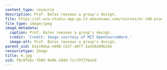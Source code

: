 ```yaml
---
content_type: resource
description: Prof. Bales rewiews a group's design.
file: https://ol-ocw-studio-app-qa.s3.amazonaws.com/courses/ec-s06-practical-electronics-fall-2004/f8c9fabcfb859e0b2d4d7cc79f2fba2d_6.jpg
file_type: image/jpeg
image_metadata:
  caption: Prof. Bales rewiews a group's design.
  credit: 'Credit: Image courtesy of MIT OpenCourseWare.'
  image-alt: Prof. Bales rewiews a group's design.
parent_uid: b1ec0daa-e898-cb17-a8f7-1a430a89b2de
resourcetype: Image
title: 6.jpg
uid: f8c9fabc-fb85-9e0b-2d4d-7cc79f2fba2d
---
```

